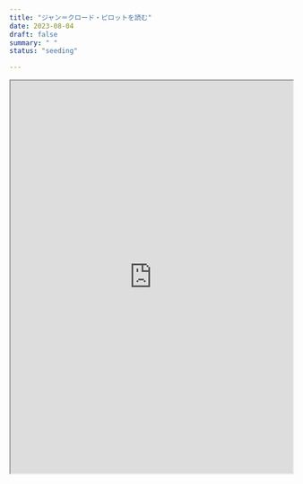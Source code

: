 ```yaml
---
title: "ジャン＝クロード・ピロットを読む"
date: 2023-08-04
draft: false
summary: " "
status: "seeding"

---
```


<iframe width=100% height=700px src="https://docs.google.com/document/d/e/2PACX-1vSr1Pq4TRDD63Xp6__0RIBhmU20NNGOVAMM5gqWmExLAOMQVSr5qcEPMg3a9WpLIeeQm0jPPzIyT5IV/pub?embedded=true"></iframe>



